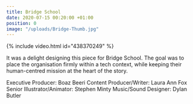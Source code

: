 ```yaml
---
title: Bridge School
date: 2020-07-15 00:20:00 +01:00
position: 0
image: "/uploads/Bridge-Thumb.jpg"
---
```


{% include video.html id="438370249" %}

It was a delight designing this piece for Bridge School. The goal was to place the organisation firmly within a tech context, while keeping their human-centred mission at the heart of the story.

Executive Producer: Boaz Beeri
Content Producer/Writer: Laura Ann Fox
Senior Illustrator/Animator: Stephen Minty
Music/Sound Designer: Dylan Butler